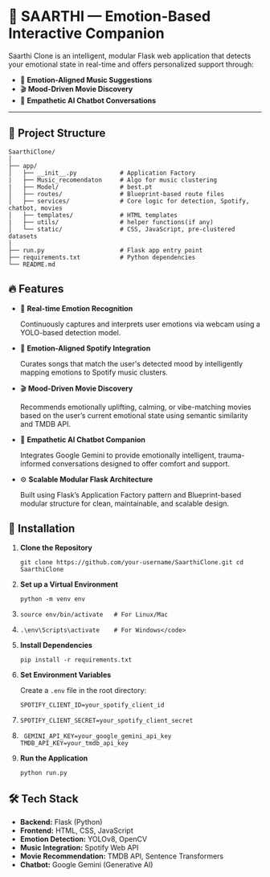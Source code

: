 # 🎯 SAARTHI — Emotion-Based Interactive Companion

Saarthi Clone is an intelligent, modular Flask web application that detects your emotional state in real-time and offers personalized support through:

- 🎵 **Emotion-Aligned Music Suggestions**
- 🎬 **Mood-Driven Movie Discovery**
- 💬 **Empathetic AI Chatbot Conversations**

---

## 📂 Project Structure

```text
SaarthiClone/
│
├── app/
│   ├── __init__.py            # Application Factory
|   ├── Music_recomendaton     # Algo for music clustering
|   ├── Model/                 # best.pt
│   ├── routes/                # Blueprint-based route files
│   ├── services/              # Core logic for detection, Spotify, chatbot, movies
│   ├── templates/             # HTML templates
|   ├── utils/                 # helper functions(if any) 
│   └── static/                # CSS, JavaScript, pre-clustered datasets
│
├── run.py                     # Flask app entry point
├── requirements.txt           # Python dependencies
└── README.md
```

## 🔥 Features

* 🎥 **Real-time Emotion Recognition**

  Continuously captures and interprets user emotions via webcam using a YOLO-based detection model.
* 🎵 **Emotion-Aligned Spotify Integration**

  Curates songs that match the user's detected mood by intelligently mapping emotions to Spotify music clusters.
* 🎬 **Mood-Driven Movie Discovery**

  Recommends emotionally uplifting, calming, or vibe-matching movies based on the user’s current emotional state using semantic similarity and TMDB API.
* 💬 **Empathetic AI Chatbot Companion**

  Integrates Google Gemini to provide emotionally intelligent, trauma-informed conversations designed to offer comfort and support.
* ⚙️ **Scalable Modular Flask Architecture**

  Built using Flask’s Application Factory pattern and Blueprint-based modular structure for clean, maintainable, and scalable design.

## 🚀 Installation

1. **Clone the Repository**

   `git clone https://github.com/your-username/SaarthiClone.git cd SaarthiClone`
2. **Set up a Virtual Environment**

   `python -m venv env `
3. `source env/bin/activate   # For Linux/Mac `
4. `.\env\Scripts\activate    # For Windows</code>`
5. **Install Dependencies**

   `pip install -r requirements.txt`
6. **Set Environment Variables**

   Create a `.env` file in the root directory:

   `SPOTIFY_CLIENT_ID=your_spotify_client_id `
7. `SPOTIFY_CLIENT_SECRET=your_spotify_client_secret`
8. ` GEMINI_API_KEY=your_google_gemini_api_key TMDB_API_KEY=your_tmdb_api_key`
9. **Run the Application**

   `python run.py`

## 🛠️ Tech Stack

* **Backend:** Flask (Python)
* **Frontend:** HTML, CSS, JavaScript
* **Emotion Detection:** YOLOv8, OpenCV
* **Music Integration:** Spotify Web API
* **Movie Recommendation:** TMDB API, Sentence Transformers
* **Chatbot:** Google Gemini (Generative AI)
